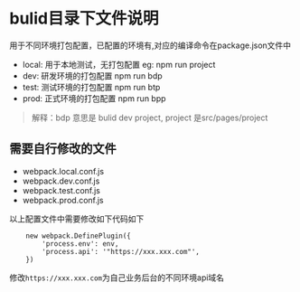 # bulid目录下文件说明
用于不同环境打包配置，已配置的环境有,对应的编译命令在package.json文件中
- local: 用于本地测试，无打包配置 eg: npm run project
- dev:   研发环境的打包配置 npm run bdp
- test:  测试环境的打包配置 npm run btp
- prod:  正式环境的打包配置 npm run bpp

> 解释：bdp 意思是 bulid dev project, project 是src/pages/project


## 需要自行修改的文件
- webpack.local.conf.js
- webpack.dev.conf.js
- webpack.test.conf.js
- webpack.prod.conf.js

以上配置文件中需要修改如下代码如下


```
    new webpack.DefinePlugin({
        'process.env': env,
        'process.api': '"https://xxx.xxx.com"',
    })
```

修改`https://xxx.xxx.com`为自己业务后台的不同环境api域名





